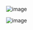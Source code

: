 ![image](https://gitee.com/OpenDevel/java-for-linux/raw/master/image/Java内卷领跑者.png)


![image](https://gitee.com/OpenDevel/java-for-linux/raw/master/image/3天学会Java.png)
